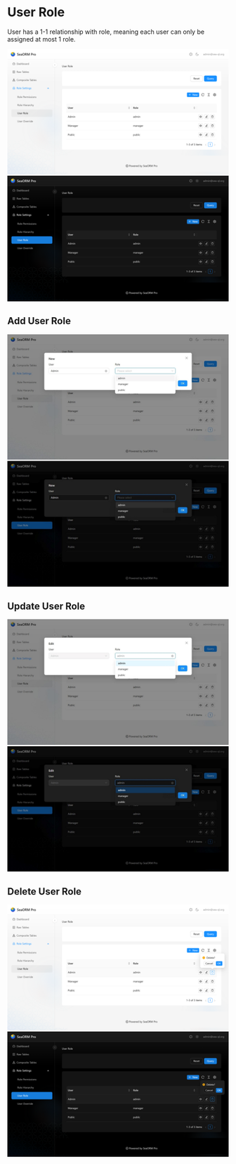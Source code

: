 # User Role

User has a 1-1 relationship with role, meaning each user can only be assigned at most 1 role.

![](../../static/img/rbac-user-role.png#light)
![](../../static/img/rbac-user-role-dark.png#dark)

## Add User Role

![](../../static/img/rbac-user-role-add.jpg#light)
![](../../static/img/rbac-user-role-add-dark.jpg#dark)

## Update User Role

![](../../static/img/rbac-user-role-update.jpg#light)
![](../../static/img/rbac-user-role-update-dark.jpg#dark)

## Delete User Role

![](../../static/img/rbac-user-role-delete.png#light)
![](../../static/img/rbac-user-role-delete-dark.png#dark)
